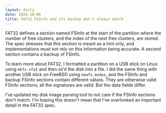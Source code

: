 ```yaml
---
layout: daily
date: 2020-10-06
title: FAT32 FSInfo and its backup don't always match
---
```


FAT32 defines a section named FSInfo at the start of the partition where the number of free
clusters, and the index of the next free clusters, are stored.
The spec stresses that this section is meant as a hint only, and implementations
must not rely on this information being accurate.
A second section contains a backup of FSInfo.

To learn more about FAT32, I formatted a partition on a USB stick on Linux using `mkfs.vfat`
and then `dd`'d the disk into a file. I did the same thing with another USB stick on FreeBSD
using `newfs_msdos`, and the FSInfo and backup FSInfo sections contain different values.
They are otherwise valid FSInfo sections; all the signatures are valid. But the data fields
differ.

I've updated my disk image parsing tool to not care if the FSInfo sections don't match.
I'm hoping this doesn't mean that I've overlooked an important detail in the FAT32 spec.
